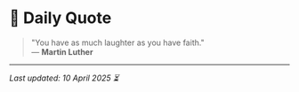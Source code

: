 # 📜 Daily Quote

> "You have as much laughter as you have faith."  
> — **Martin Luther**

---

_Last updated: 10 April 2025 ⏳_
